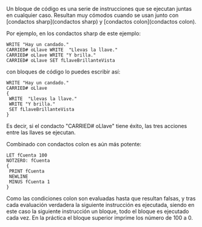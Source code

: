 Un bloque de código es una serie de instrucciones que se ejecutan juntas en cualquier caso. Resultan muy cómodos cuando se usan junto con [condactos sharp](condactos sharp) y [condactos colon](condactos colon).

Por ejemplo, en los condactos sharp de este ejemplo:

```
WRITE "Hay un candado."
CARRIED# oLlave WRITE  "Llevas la llave."
CARRIED# oLlave WRITE "Y brilla."
CARRIED# oLlave SET fLlaveBrillanteVista
```

con bloques de código lo puedes escribir así:

```
WRITE "Hay un candado."
CARRIED# oLlave 
{
 WRITE  "Llevas la llave."
 WRITE "Y brilla."
 SET fLlaveBrillanteVista
}
```

Es decir, si el condacto "CARRIED# oLlave" tiene éxito, las tres acciones entre las llaves se ejecutan.

Combinado con condactos colon es aún más potente:

```
LET fCuenta 100
NOTZERO: fCuenta
{
 PRINT fCuenta
 NEWLINE
 MINUS fCuenta 1
}
```

Como las condiciones colon son evaluadas hasta que resultan falsas, y tras cada evaluación verdadera la siguiente instrucción es ejecutada, siendo en este caso la siguiente instrucción un bloque, todo el bloque es ejecutado cada vez. En la práctica el bloque superior imprime los número de 100 a 0.

